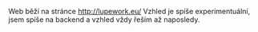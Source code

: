 Web běží na stránce http://lupework.eu/
Vzhled je spíše experimentuální, jsem spíše na backend a vzhled vždy řeším až naposledy. 
